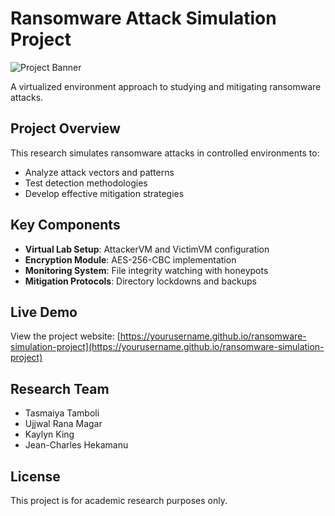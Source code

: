 # Ransomware Attack Simulation Project

![Project Banner](assets/img/banner.png)

A virtualized environment approach to studying and mitigating ransomware attacks.

## Project Overview
This research simulates ransomware attacks in controlled environments to:
- Analyze attack vectors and patterns
- Test detection methodologies
- Develop effective mitigation strategies

## Key Components
- **Virtual Lab Setup**: AttackerVM and VictimVM configuration
- **Encryption Module**: AES-256-CBC implementation
- **Monitoring System**: File integrity watching with honeypots
- **Mitigation Protocols**: Directory lockdowns and backups

## Live Demo
View the project website: [https://yourusername.github.io/ransomware-simulation-project](https://yourusername.github.io/ransomware-simulation-project)

## Research Team
- Tasmaiya Tamboli
- Ujjwal Rana Magar
- Kaylyn King
- Jean-Charles Hekamanu

## License
This project is for academic research purposes only.